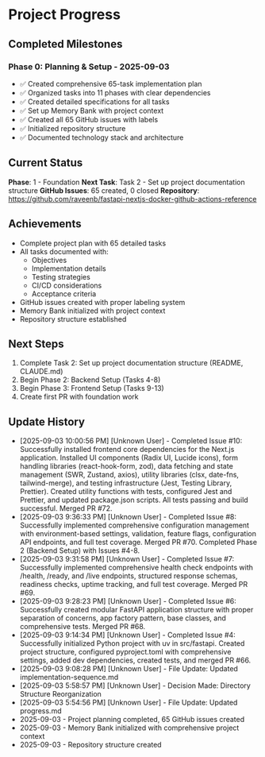 # Project Progress

## Completed Milestones

### Phase 0: Planning & Setup - 2025-09-03
- ✅ Created comprehensive 65-task implementation plan
- ✅ Organized tasks into 11 phases with clear dependencies
- ✅ Created detailed specifications for all tasks
- ✅ Set up Memory Bank with project context
- ✅ Created all 65 GitHub issues with labels
- ✅ Initialized repository structure
- ✅ Documented technology stack and architecture

## Current Status

**Phase**: 1 - Foundation
**Next Task**: Task 2 - Set up project documentation structure
**GitHub Issues**: 65 created, 0 closed
**Repository**: https://github.com/raveenb/fastapi-nextjs-docker-github-actions-reference

## Achievements
- Complete project plan with 65 detailed tasks
- All tasks documented with:
  - Objectives
  - Implementation details
  - Testing strategies
  - CI/CD considerations
  - Acceptance criteria
- GitHub issues created with proper labeling system
- Memory Bank initialized with project context
- Repository structure established

## Next Steps
1. Complete Task 2: Set up project documentation structure (README, CLAUDE.md)
2. Begin Phase 2: Backend Setup (Tasks 4-8)
3. Begin Phase 3: Frontend Setup (Tasks 9-13)
4. Create first PR with foundation work

## Update History

- [2025-09-03 10:00:56 PM] [Unknown User] - Completed Issue #10: Successfully installed frontend core dependencies for the Next.js application. Installed UI components (Radix UI, Lucide icons), form handling libraries (react-hook-form, zod), data fetching and state management (SWR, Zustand, axios), utility libraries (clsx, date-fns, tailwind-merge), and testing infrastructure (Jest, Testing Library, Prettier). Created utility functions with tests, configured Jest and Prettier, and updated package.json scripts. All tests passing and build successful. Merged PR #72.
- [2025-09-03 9:36:33 PM] [Unknown User] - Completed Issue #8: Successfully implemented comprehensive configuration management with environment-based settings, validation, feature flags, configuration API endpoints, and full test coverage. Merged PR #70. Completed Phase 2 (Backend Setup) with Issues #4-8.
- [2025-09-03 9:31:58 PM] [Unknown User] - Completed Issue #7: Successfully implemented comprehensive health check endpoints with /health, /ready, and /live endpoints, structured response schemas, readiness checks, uptime tracking, and full test coverage. Merged PR #69.
- [2025-09-03 9:28:23 PM] [Unknown User] - Completed Issue #6: Successfully created modular FastAPI application structure with proper separation of concerns, app factory pattern, base classes, and comprehensive tests. Merged PR #68.
- [2025-09-03 9:14:34 PM] [Unknown User] - Completed Issue #4: Successfully initialized Python project with uv in src/fastapi. Created project structure, configured pyproject.toml with comprehensive settings, added dev dependencies, created tests, and merged PR #66.
- [2025-09-03 9:08:28 PM] [Unknown User] - File Update: Updated implementation-sequence.md
- [2025-09-03 5:58:57 PM] [Unknown User] - Decision Made: Directory Structure Reorganization
- [2025-09-03 5:54:56 PM] [Unknown User] - File Update: Updated progress.md
- 2025-09-03 - Project planning completed, 65 GitHub issues created
- 2025-09-03 - Memory Bank initialized with comprehensive project context
- 2025-09-03 - Repository structure created